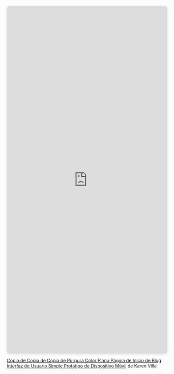 <div style="position: relative; width: 100%; height: 0; padding-top: 216.4251%;
 padding-bottom: 0; box-shadow: 0 2px 8px 0 rgba(63,69,81,0.16); margin-top: 1.6em; margin-bottom: 0.9em; overflow: hidden;
 border-radius: 8px; will-change: transform;">
  <iframe loading="lazy" style="position: absolute; width: 100%; height: 100%; top: 0; left: 0; border: none; padding: 0;margin: 0;"
    src="https://www.canva.com/design/DAGU5UrDyhQ/eiZecddRdws2-vep9TGjxA/view?embed" allowfullscreen="allowfullscreen" allow="fullscreen">
  </iframe>
</div>
<a href="https:&#x2F;&#x2F;www.canva.com&#x2F;design&#x2F;DAGU5UrDyhQ&#x2F;eiZecddRdws2-vep9TGjxA&#x2F;view?utm_content=DAGU5UrDyhQ&amp;utm_campaign=designshare&amp;utm_medium=embeds&amp;utm_source=link" target="_blank" rel="noopener">Copia de Copia de Copia de Púrpura Color Plano Página de Inicio de Blog Interfaz de Usuario Simple Prototipo de Dispositivo Móvil</a> de Karen Villa
